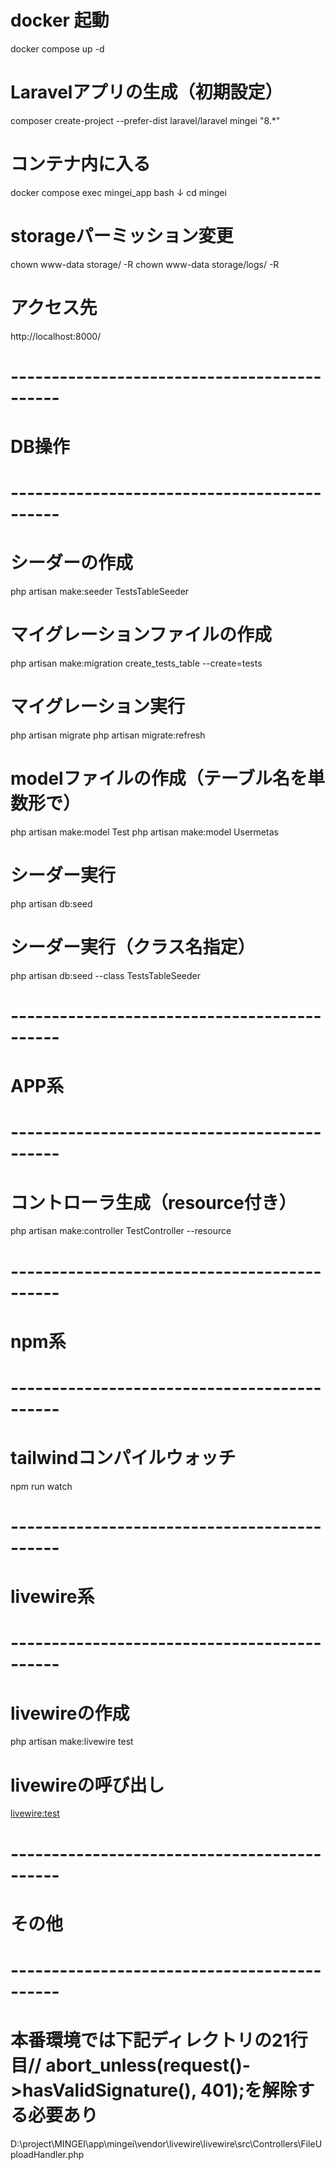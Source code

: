 # docker 起動
docker compose up -d

# Laravelアプリの生成（初期設定）
composer create-project --prefer-dist laravel/laravel mingei "8.*"

# コンテナ内に入る
docker compose exec mingei_app bash
↓
cd mingei

# storageパーミッション変更
chown www-data storage/ -R
chown www-data storage/logs/ -R

# アクセス先
http://localhost:8000/


# --------------------------------------------
# DB操作
# --------------------------------------------

# シーダーの作成
php artisan make:seeder TestsTableSeeder

# マイグレーションファイルの作成
php artisan make:migration create_tests_table --create=tests

# マイグレーション実行
php artisan migrate
php artisan migrate:refresh

# modelファイルの作成（テーブル名を単数形で）
php artisan make:model Test
php artisan make:model Usermetas

# シーダー実行
php artisan db:seed

# シーダー実行（クラス名指定）
php artisan db:seed --class TestsTableSeeder

# --------------------------------------------
# APP系
# --------------------------------------------

# コントローラ生成（resource付き）
php artisan make:controller TestController --resource


# --------------------------------------------
# npm系
# --------------------------------------------

# tailwindコンパイルウォッチ
npm run watch


# --------------------------------------------
# livewire系
# --------------------------------------------

# livewireの作成
php artisan make:livewire test


# livewireの呼び出し
<livewire:test>


# --------------------------------------------
# その他
# --------------------------------------------

        
# 本番環境では下記ディレクトリの21行目// abort_unless(request()->hasValidSignature(), 401);を解除する必要あり
D:\project\MINGEI\app\mingei\vendor\livewire\livewire\src\Controllers\FileUploadHandler.php

